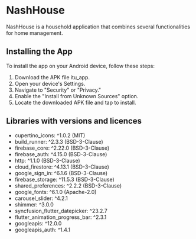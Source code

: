 # NashHouse

NashHouse is a household application that combines several functionalities for home management.

## Installing the App
To install the app on your Android device, follow these steps:
1. Download the APK file itu_app.
2. Open your device's Settings.
3. Navigate to "Security" or "Privacy."
4. Enable the "Install from Unknown Sources" option.
5. Locate the downloaded APK file and tap to install.

## Libraries with versions and licences
- cupertino_icons: ^1.0.2 (MIT)
- build_runner: ^2.3.3 (BSD-3-Clause)
- firebase_core: ^2.22.0 (BSD-3-Clause)
- firebase_auth: ^4.15.0 (BSD-3-Clause)
- http: ^1.1.0 (BSD-3-Clause)
- cloud_firestore: ^4.13.1 (BSD-3-Clause)
- google_sign_in: ^6.1.6 (BSD-3-Clause)
- firebase_storage: ^11.5.3 (BSD-3-Clause)
- shared_preferences: ^2.2.2 (BSD-3-Clause)
- google_fonts: ^6.1.0 (Apache-2.0)
- carousel_slider: ^4.2.1
- shimmer: ^3.0.0
- syncfusion_flutter_datepicker: ^23.2.7
- flutter_animation_progress_bar: ^2.3.1
- googleapis: ^12.0.0
- googleapis_auth: ^1.4.1
